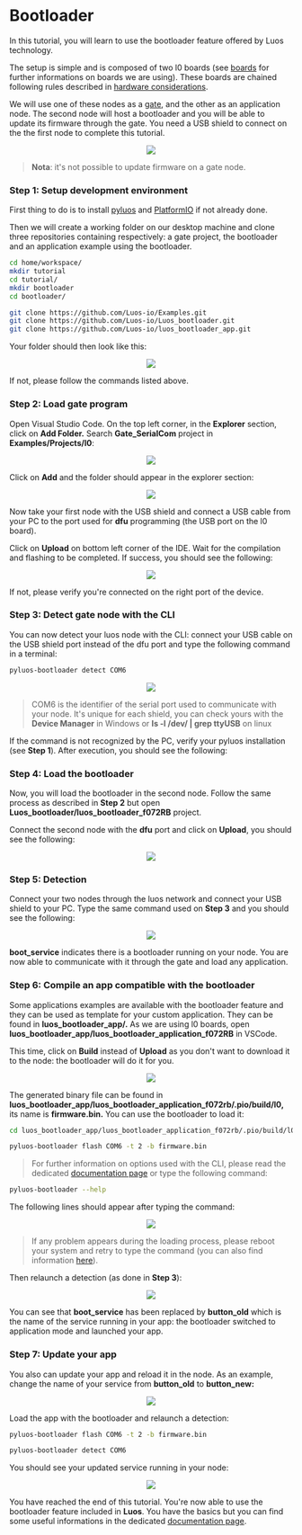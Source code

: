 # Bootloader

In this tutorial, you will learn to use the bootloader feature offered by Luos technology. 

The setup is simple and is composed of two l0 boards (see [boards](../luos-demo/demo.md) for further informations on boards we are using). These boards are chained following rules described in [hardware considerations](../../hardware-consideration/electronics.md).

We will use one of these nodes as a [gate](../../tools/gate.md), and the other as an application node. The second node will host a bootloader and you will be able to update its firmware through the gate. You need a USB shield to connect on the the first node to complete this tutorial.

<p align="center">
  <img src="../../../_assets/img/tutorials/bootloader/tutorial_setup.png">
</p>

> **Nota**: it's not possible to update firmware on a gate node.

### Step 1: Setup development environment

First thing to do is to install [pyluos](../../tools/pyluos.md) and [PlatformIO](../../get_started/getting_started.md) if not already done.

Then we will create a working folder on our desktop machine and clone three repositories containing respectively: a gate project, the bootloader and an application example using the bootloader.

```bash
cd home/workspace/ 
mkdir tutorial
cd tutorial/
mkdir bootloader
cd bootloader/

git clone https://github.com/Luos-io/Examples.git
git clone https://github.com/Luos-io/Luos_bootloader.git
git clone https://github.com/Luos-io/luos_bootloader_app.git
```

Your folder should then look like this:

<p align="center">
  <img src="../../../_assets/img/tutorials/bootloader/working_folder.png">
</p>

If not, please follow the commands listed above.

### Step 2: Load gate program

Open Visual Studio Code. On the top left corner, in the **Explorer** section, click on **Add Folder.** Search **Gate_SerialCom** project in **Examples/Projects/l0**:

<p align="center">
  <img src="../../../_assets/img/tutorials/bootloader/find_project.png">
</p>

Click on **Add** and the folder should appear in the explorer section: 

<p align="center">
  <img src="../../../_assets/img/tutorials/bootloader/Gate_project.png">
</p>

Now take your first node with the USB shield and connect a USB cable from your PC to the port used for **dfu** programming (the USB port on the l0 board). 

Click on **Upload** on bottom left corner of the IDE. Wait for the compilation and flashing to be completed. If success, you should see the following: 

<p align="center">
  <img src="../../../_assets/img/tutorials/bootloader/load_gate.png">
</p>

If not, please verify you're connected on the right port of the device.

### Step 3: Detect gate node with the CLI

You can now detect your luos node with the CLI: connect your USB cable on the USB shield port instead of the dfu port and type the following command in a terminal:

```bash
pyluos-bootloader detect COM6
```

<p align="center">
  <img src="../../../_assets/img/tutorials/bootloader/gate_detect.png">
</p>

> COM6 is the identifier of the serial port used to communicate with your node. It's unique for each shield, you can check yours with the **Device Manager** in Windows or **ls -l /dev/ | grep ttyUSB** on linux

If the command is not recognized by the PC, verify your pyluos installation (see **Step 1**). After execution, you should see the following:

### Step 4: Load the bootloader

Now, you will load the bootloader in the second node. Follow the same process as described in **Step 2** but open **Luos_bootloader/luos_bootloader_f072RB** project.

Connect the second node with the **dfu** port and click on **Upload**, you should see the following:

<p align="center">
  <img src="../../../_assets/img/tutorials/bootloader/load_bootloader.png">
</p>

### Step 5: Detection

Connect your two nodes through the luos network and connect your USB shield to your PC. Type the same command used on **Step 3** and you should see the following: 

<p align="center">
  <img src="../../../_assets/img/tutorials/bootloader/detect_bootloader.png">
</p>

**boot_service** indicates there is a bootloader running on your node. You are now able to communicate with it through the gate and load any application.

### Step 6: Compile an app compatible with the bootloader

Some applications examples are available with the bootloader feature and they can be used as template for your custom application. They can be found in **luos_bootloader_app/.** As we are using l0 boards, open **luos_bootloader_app/luos_bootloader_application_f072RB** in VSCode.

This time, click on **Build** instead of **Upload** as you don't want to download it to the node: the bootloader will do it for you. 

<p align="center">
  <img src="../../../_assets/img/tutorials/bootloader/application_build.png">
</p>

The generated binary file can be found in **luos_bootloader_app/luos_bootloader_application_f072rb/.pio/build/l0,** its name is **firmware.bin.** You can use the bootloader to load it: 

```bash
cd luos_bootloader_app/luos_bootloader_application_f072rb/.pio/build/l0

pyluos-bootloader flash COM6 -t 2 -b firmware.bin
```

> For further information on options used with the CLI, please read the dedicated [documentation page](../../tools/boot.md) or type the following command:

```bash
pyluos-bootloader --help
```

The following lines should appear after typing the command: 

<p align="center">
  <img src="../../../_assets/img/tutorials/bootloader/application_load.png">
</p>

> If any problem appears during the loading process, please reboot your system and retry to type the command (you can also find information [here](../../tools/boot.md)).

Then relaunch a detection (as done in **Step 3**): 

<p align="center">
  <img src="../../../_assets/img/tutorials/bootloader/detect_old_app.png">
</p>

You can see that **boot_service** has been replaced by **button_old** which is the name of the service running in your app: the bootloader switched to application mode and launched your app.

### Step 7: Update your app

You also can update your app and reload it in the node. As an example, change the name of your service from **button_old** to **button_new:**

<p align="center">
  <img src="../../../_assets/img/tutorials/bootloader/update_app_build.png">
</p>

Load the app with the bootloader and relaunch a detection:

```bash
pyluos-bootloader flash COM6 -t 2 -b firmware.bin

pyluos-bootloader detect COM6
```

You should see your updated service running in your node:

<p align="center">
  <img src="../../../_assets/img/tutorials/bootloader/detect_new_app.png">
</p>

You have reached the end of this tutorial. You're now able to use the bootloader feature included in **Luos**. You have the basics but you can find some useful informations in the dedicated [documentation page](../../tools/boot.md).